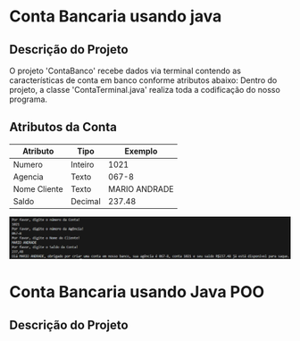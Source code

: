 # Conta Bancaria usando java

## Descrição do Projeto

O projeto 'ContaBanco' recebe dados via terminal contendo as características de conta em banco conforme atributos abaixo:
Dentro do projeto, a classe 'ContaTerminal.java' realiza toda a codificação do nosso programa.

## Atributos da Conta

| Atributo    | Tipo    | Exemplo        |
| ----------- | ------- | -------------- |
| Numero      | Inteiro | 1021           |
| Agencia     | Texto   | 067-8          |
| Nome Cliente| Texto   | MARIO ANDRADE  |
| Saldo       | Decimal | 237.48         |

![Resultado do terminal do desafio](CapturaResultado.png)

# Conta Bancaria usando Java POO

## Descrição do Projeto

